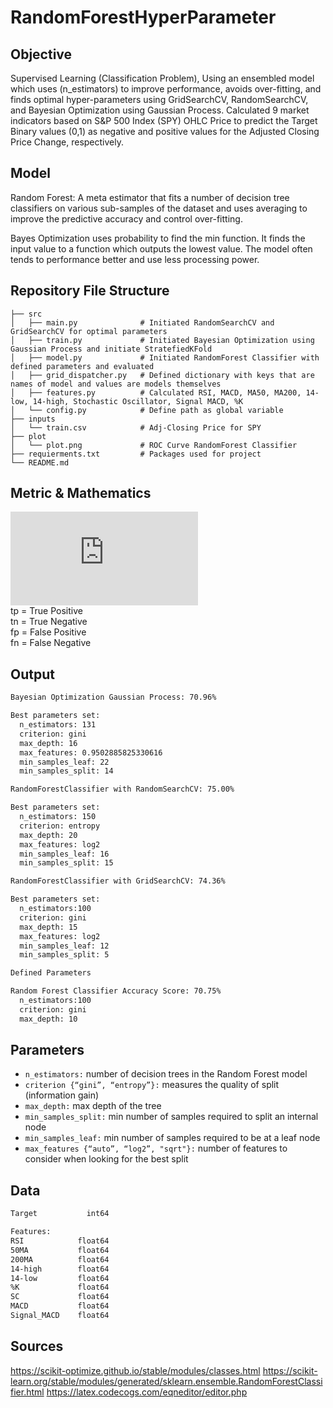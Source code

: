 # RandomForestHyperParameter

## Objective
Supervised Learning (Classification Problem), Using an ensembled model which uses (n_estimators) to improve performance, avoids over-fitting, and finds optimal hyper-parameters using GridSearchCV, RandomSearchCV, and Bayesian Optimization using Gaussian Process. Calculated 9 market indicators based on S&P 500 Index (SPY) OHLC Price to predict the Target Binary values (0,1) as negative and positive values for the Adjusted Closing Price Change, respectively.

## Model
Random Forest: A meta estimator that fits a number of decision tree classifiers on various sub-samples of the dataset and uses averaging to improve the predictive accuracy and control over-fitting.

Bayes Optimization uses probability to find the min function. It finds the input value to a function which outputs the lowest value. The model often tends to performance better and use less processing power.

## Repository File Structure
    ├── src          
    │   ├── main.py              # Initiated RandomSearchCV and GridSearchCV for optimal parameters
    │   ├── train.py             # Initiated Bayesian Optimization using Gaussian Process and initiate StratefiedKFold
    │   ├── model.py             # Initiated RandomForest Classifier with defined parameters and evaluated
    │   ├── grid_dispatcher.py   # Defined dictionary with keys that are names of model and values are models themselves
    │   ├── features.py          # Calculated RSI, MACD, MA50, MA200, 14-low, 14-high, Stochastic Oscillator, Signal MACD, %K
    │   └── config.py            # Define path as global variable
    ├── inputs
    │   └── train.csv            # Adj-Closing Price for SPY
    ├── plot
    │   └── plot.png             # ROC Curve RandomForest Classifier
    ├── requierments.txt         # Packages used for project
    └── README.md

## Metric & Mathematics

![](https://latex.codecogs.com/gif.latex?%5Cdpi%7B200%7D%20%5Cfn_phv%20Accuracy%20%3D%20%5Cfrac%7Btp%20&plus;%20tn%7D%7B%28tp&plus;tn%29%20&plus;%20%28fp-fn%29%7D)\
tp = True Positive\
tn = True Negative\
fp = False Positive\
fn = False Negative

## Output
```bash
Bayesian Optimization Gaussian Process: 70.96%

Best parameters set:
  n_estimators: 131
  criterion: gini
  max_depth: 16
  max_features: 0.9502885825330616
  min_samples_leaf: 22
  min_samples_split: 14
```
```bash
RandomForestClassifier with RandomSearchCV: 75.00%

Best parameters set:
  n_estimators: 150
  criterion: entropy
  max_depth: 20
  max_features: log2
  min_samples_leaf: 16
  min_samples_split: 15
```
```bash
RandomForestClassifier with GridSearchCV: 74.36%

Best parameters set:
  n_estimators:100
  criterion: gini
  max_depth: 15
  max_features: log2
  min_samples_leaf: 12
  min_samples_split: 5
```
```bash
Defined Parameters 

Random Forest Classifier Accuracy Score: 70.75%
  n_estimators:100
  criterion: gini
  max_depth: 10
```
## Parameters
- ```n_estimators:``` number of decision trees in the Random Forest model
- ```criterion {“gini”, “entropy”}:``` measures the quality of split (information gain) 
- ```max_depth:``` max depth of the tree
- ```min_samples_split:``` min number of samples required to split an internal node
- ```min_samples_leaf:``` min number of samples required to be at a leaf node
- ```max_features {“auto”, “log2”, "sqrt"}:``` number of features to consider when looking for the best split

## Data
```bash
Target           int64

Features: 
RSI            float64
50MA           float64
200MA          float64
14-high        float64
14-low         float64
%K             float64
SC             float64
MACD           float64
Signal_MACD    float64
```
## Sources
https://scikit-optimize.github.io/stable/modules/classes.html
https://scikit-learn.org/stable/modules/generated/sklearn.ensemble.RandomForestClassifier.html
https://latex.codecogs.com/eqneditor/editor.php
